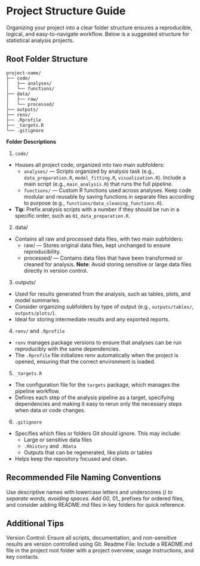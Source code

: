# Project Structure Guide

Organizing your project into a clear folder structure ensures a reproducible, logical, and easy-to-navigate workflow. Below is a suggested structure for statistical analysis projects.

## Root Folder Structure

```plaintext
project-name/
├── code/
│   ├── analyses/
│   └── functions/
├── data/
│   ├── raw/
│   └── processed/
├── outputs/
├── renv/
├── .Rprofile
├── _targets.R
└── .gitignore
```
**Folder Descriptions**

1. `code/`
- Houses all project code, organized into two main subfolders:
    - `analyses/` — Scripts organized by analysis task (e.g., `data_preparation.R`, `model_fitting.R`, `visualization.R`). Include a main script (e.g., `main_analysis.R`) that runs the full pipeline.
    - `functions/` — Custom R functions used across analyses. Keep code modular and reusable by saving functions in separate files according to purpose (e.g., `functions/data_cleaning_functions.R`).
- **Tip**: Prefix analysis scripts with a number if they should be run in a specific order, such as `01_data_preparation.R`.

2. data/
- Contains all raw and processed data files, with two main subfolders:
    - raw/ — Stores original data files, kept unchanged to ensure reproducibility.
    - processed/ — Contains data files that have been transformed or cleaned for analysis.
**Note**: Avoid storing sensitive or large data files directly in version control.

3. outputs/
- Used for results generated from the analysis, such as tables, plots, and model summaries.
- Consider organizing subfolders by type of output (e.g., `outputs/tables/`, `outputs/plots/`).
- Ideal for storing intermediate results and any exported reports.

4. `renv/` and `.Rprofile`
- `renv` manages package versions to ensure that analyses can be run reproducibly with the same dependencies.
- The `.Rprofile` file initializes renv automatically when the project is opened, ensuring that the correct environment is loaded.

5. `_targets.R`
- The configuration file for the `targets` package, which manages the pipeline workflow.
- Defines each step of the analysis pipeline as a target, specifying dependencies and making it easy to rerun only the necessary steps when data or code changes.

6. `.gitignore`
- Specifies which files or folders Git should ignore. This may include:
    - Large or sensitive data files
    - `.Rhistory` and `.RData`
    - Outputs that can be regenerated, like plots or tables
- Helps keep the repository focused and clean.

## Recommended File Naming Conventions

Use descriptive names with lowercase letters and underscores (_) to separate words, avoiding spaces.
Add 00_, 01_ prefixes for ordered files, and consider adding README.md files in key folders for quick reference.

## Additional Tips

Version Control: Ensure all scripts, documentation, and non-sensitive results are version controlled using Git.
Readme File: Include a README.md file in the project root folder with a project overview, usage instructions, and key contacts.